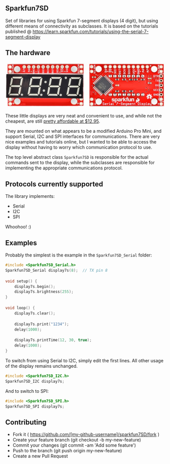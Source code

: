## Sparkfun7SD


Set of libraries for using Sparkfun 7-segment displays (4 digit), but using different means of connectivity as subclasses. It is based on the tutorials published @ https://learn.sparkfun.com/tutorials/using-the-serial-7-segment-display

## The hardware

<img src="https://raw.githubusercontent.com/kigster/sparkfun7SD/master/sparfun7SD.jpg">

These little displays are very neat and convenient to use, and while not the cheapest, are still [pretty affordable at $12.95](https://www.sparkfun.com/products/11441).

They are mounted on what appears to be a modified Arduino Pro Mini, and support Serial, I2C and SPI interfaces for communications.   There are very nice examples and tutorials online, but I wanted to be able to access the display without having to worry which communication protocol to use.

The top level abstract class ```Sparkfun7SD``` is responsible for the actual commands sent to the display, while the subclasses are responsible for implementing the appropriate communications protocol.

## Protocols currently supported

The library implements:

* Serial
* I2C
* SPI

Whoohoo! :)

## Examples

Probably the simplest is the example in the ```Sparkfun7SD_Serial``` folder:

```c++
#include <Sparkfun7SD_Serial.h>
Sparkfun7SD_Serial display7s(8);  // TX pin 8

void setup() {
    display7s.begin();
    display7s.brightness(255);
}

void loop() {
    display7s.clear();

    display7s.print("1234");
    delay(1000);

    display7s.printTime(12, 30, true);
    delay(1000);
}
```

To switch from using Serial to I2C, simply edit the first lines. All other usage of the display remains unchanged.

```c++
#include <Sparkfun7SD_I2C.h>
Sparkfun7SD_I2C display7s;
```

And to switch to SPI:

```c++
#include <Sparkfun7SD_SPI.h>
Sparkfun7SD_SPI display7s;
```


## Contributing

* Fork it ( https://github.com/[my-github-username]/sparkfun7SD/fork )
* Create your feature branch (git checkout -b my-new-feature)
* Commit your changes (git commit -am 'Add some feature')
* Push to the branch (git push origin my-new-feature)
* Create a new Pull Request
